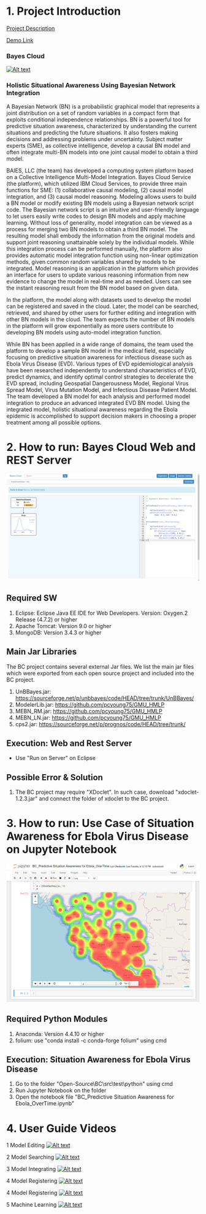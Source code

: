 # 1. Project Introduction 

[Project Description](Project%20Description.md)

[Demo Link](http://169.60.94.50:8080/BC/)

### Bayes Cloud
[![Alt text](https://img.youtube.com/vi/bvYNIkWFsSE/0.jpg)](https://www.youtube.com/watch?v=bvYNIkWFsSE)

### Holistic Situational Awareness Using Bayesian Network Integration

A Bayesian Network (BN) is a probabilistic graphical model that represents a joint distribution on a set of random variables in a compact form that exploits conditional independence relationships. BN is a powerful tool for predictive situation awareness, characterized by understanding the current situations and predicting the future situations. It also fosters making decisions and addressing problems under uncertainty. Subject matter experts (SME), as collective intelligence, develop a causal BN model and often integrate multi-BN models into one joint causal model to obtain a third model. 

BAIES, LLC (the team) has developed a computing system platform based on a Collective Intelligence Multi-Model Integration. Bayes Cloud Service (the platform), which utilized IBM Cloud Services, to provide three main functions for SME: (1) collaborative causal modeling, (2) causal model integration, and (3) causal model reasoning. Modeling allows users to build a BN model or modify existing BN models using a Bayesian network script code. The Bayesian network script is an intuitive and user-friendly language to let users easily write codes to design BN models and apply machine learning. Without loss of generality, model integration can be viewed as a process for merging two BN models to obtain a third BN model. The resulting model shall embody the information from the original models and support joint reasoning unattainable solely by the individual models. While this integration process can be performed manually, the platform also provides automatic model integration function using non-linear optimization methods, given common random variables shared by models to be integrated. Model reasoning is an application in the platform which provides an interface for users to update various reasoning information from new evidence to change the model in real-time and as needed. Users can see the instant reasoning result from the BN model based on given data. 

In the platform, the model along with datasets used to develop the model can be registered and saved in the cloud. Later, the model can be searched, retrieved, and shared by other users for further editing and integration with other BN models in the cloud. The team expects the number of BN models in the platform will grow exponentially as more users contribute to developing BN models using auto-model integration function. 

While BN has been applied in a wide range of domains, the team used the platform to develop a sample BN model in the medical field, especially focusing on predictive situation awareness for infectious disease such as Ebola Virus Disease (EVD).  Various types of EVD epidemiological analysis have been researched independently to understand characteristics of EVD, predict dynamics, and identify optimal control strategies to decelerate the EVD spread, including Geospatial Dangerousness Model, Regional Virus Spread Model, Virus Mutation Model, and Infectious Disease Patient Model. The team developed a BN model for each analysis and performed model integration to produce an advanced integrated EVD BN model. Using the integrated model, holistic situational awareness regarding the Ebola epidemic is accomplished to support decision makers in choosing a proper treatment among all possible options.


# 2. How to run: Bayes Cloud Web and REST Server
![Bayes Cloud](doc/img/BC%20v2.PNG)

## Required SW
1. Eclipse: Eclipse Java EE IDE for Web Developers. Version: Oxygen.2 Release (4.7.2) or higher
2. Apache Tomcat: Version 9.0 or higher
3. MongoDB: Version  3.4.3 or higher

## Main Jar Libraries
The BC project contains several external Jar files. We list the main jar files which were exported from each open source project and included into the BC project.
	
1. UnBBayes.jar: https://sourceforge.net/p/unbbayes/code/HEAD/tree/trunk/UnBBayes/
2. ModelerLib.jar:  https://github.com/pcyoung75/GMU_HMLP
3. MEBN_RM.jar: https://github.com/pcyoung75/GMU_HMLP
4. MEBN_LN.jar: https://github.com/pcyoung75/GMU_HMLP
5. cps2.jar: https://sourceforge.net/p/prognos/code/HEAD/tree/trunk/

## Execution: Web and Rest Server
- Use "Run on Server" on Eclipse

## Possible Error & Solution 
1. The BC project may require "XDoclet". In such case, download "xdoclet-1.2.3.jar" and connect the folder of xdoclet to the BC project.


# 3. How to run: Use Case of Situation Awareness for Ebola Virus Disease on Jupyter Notebook
![Situation Awareness for Ebola Virus Disease](doc/img/Situation%20Awareness%20for%20Ebola%20Virus%20Disease.PNG)

## Required Python Modules
1. Anaconda: Version  4.4.10 or higher
2. folium: use "conda install -c conda-forge folium" using cmd

## Execution: Situation Awareness for Ebola Virus Disease
1. Go to the folder "Open-Source\BC\src\test\python" using cmd
2. Run Jupyter Notebook on the folder
3. Open the notebook file "BC_Predictive Situation Awareness for Ebola_OverTime.ipynb"


# 4. User Guide Videos

1 Model Editing
[![Alt text](https://img.youtube.com/vi/Ylk_f-nnlZ0/0.jpg)](https://www.youtube.com/watch?v=Ylk_f-nnlZ0)

2 Model Searching
[![Alt text](https://img.youtube.com/vi/Dd3vVU2ptKs/0.jpg)](https://www.youtube.com/watch?v=Dd3vVU2ptKs)

3 Model Integrating
[![Alt text](https://img.youtube.com/vi/O0OqJVyeAkw/0.jpg)](https://www.youtube.com/watch?v=O0OqJVyeAkw)

4 Model Registering
[![Alt text](https://img.youtube.com/vi/FT1eEgKl8Ac/0.jpg)](https://www.youtube.com/watch?v=FT1eEgKl8Ac)

4 Model Registering
[![Alt text](https://img.youtube.com/vi/FT1eEgKl8Ac/0.jpg)](https://www.youtube.com/watch?v=FT1eEgKl8Ac)

5 Machine Learning
[![Alt text](https://img.youtube.com/vi/hF-ZeEF3m7o/0.jpg)](https://www.youtube.com/watch?v=hF-ZeEF3m7o)

